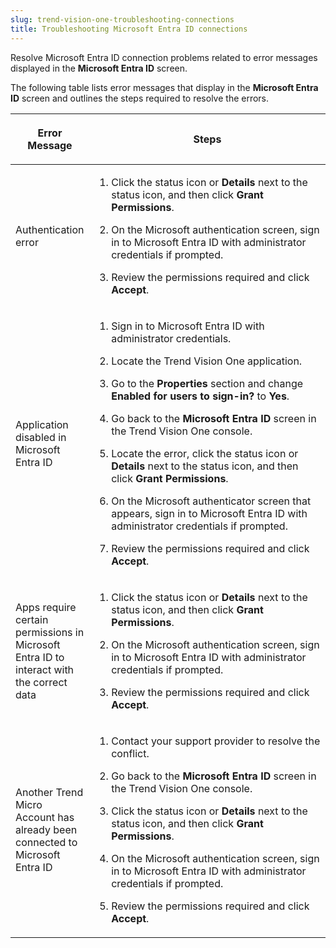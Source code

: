 ```yaml
---
slug: trend-vision-one-troubleshooting-connections
title: Troubleshooting Microsoft Entra ID connections
---
```


Resolve Microsoft Entra ID connection problems related to error messages displayed in the **Microsoft Entra ID** screen.

The following table lists error messages that display in the **Microsoft Entra ID** screen and outlines the steps required to resolve the errors.

<table>
<colgroup>
<col style="width: 25%" />
<col style="width: 75%" />
</colgroup>
<thead>
<tr>
<th><p>Error Message</p></th>
<th><p>Steps</p></th>
</tr>
</thead>
<tbody>
<tr>
<td><p>Authentication error</p></td>
<td><ol>
<li><p>Click the status icon or <strong>Details</strong> next to the status icon, and then click <strong>Grant Permissions</strong>.</p></li>
<li><p>On the Microsoft authentication screen, sign in to Microsoft Entra ID with administrator credentials if prompted.</p></li>
<li><p>Review the permissions required and click <strong>Accept</strong>.</p></li>
</ol></td>
</tr>
<tr>
<td><p>Application disabled in Microsoft Entra ID</p></td>
<td><ol>
<li><p>Sign in to Microsoft Entra ID with administrator credentials.</p></li>
<li><p>Locate the Trend Vision One application.</p></li>
<li><p>Go to the <strong>Properties</strong> section and change <strong>Enabled for users to sign-in?</strong> to <strong>Yes</strong>.</p></li>
<li><p>Go back to the <strong>Microsoft Entra ID</strong> screen in the Trend Vision One console.</p></li>
<li><p>Locate the error, click the status icon or <strong>Details</strong> next to the status icon, and then click <strong>Grant Permissions</strong>.</p></li>
<li><p>On the Microsoft authenticator screen that appears, sign in to Microsoft Entra ID with administrator credentials if prompted.</p></li>
<li><p>Review the permissions required and click <strong>Accept</strong>.</p></li>
</ol></td>
</tr>
<tr>
<td><p>Apps require certain permissions in Microsoft Entra ID to interact with the correct data</p></td>
<td><ol>
<li><p>Click the status icon or <strong>Details</strong> next to the status icon, and then click <strong>Grant Permissions</strong>.</p></li>
<li><p>On the Microsoft authentication screen, sign in to Microsoft Entra ID with administrator credentials if prompted.</p></li>
<li><p>Review the permissions required and click <strong>Accept</strong>.</p></li>
</ol></td>
</tr>
<tr>
<td><p>Another Trend Micro Account has already been connected to Microsoft Entra ID</p></td>
<td><ol>
<li><p>Contact your support provider to resolve the conflict.</p></li>
<li><p>Go back to the <strong>Microsoft Entra ID</strong> screen in the Trend Vision One console.</p></li>
<li><p>Click the status icon or <strong>Details</strong> next to the status icon, and then click <strong>Grant Permissions</strong>.</p></li>
<li><p>On the Microsoft authentication screen, sign in to Microsoft Entra ID with administrator credentials if prompted.</p></li>
<li><p>Review the permissions required and click <strong>Accept</strong>.</p></li>
</ol></td>
</tr>
</tbody>
</table>
